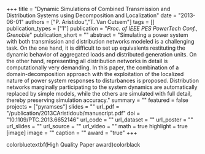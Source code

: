 +++
title = "Dynamic Simulations of Combined Transmission and Distribution Systems using Decomposition and Localization"
date = "2013-06-01"
authors = ["P. Aristidou","T. Van Cutsem"]
tags = []
publication_types = ["1"]
publication = "_Proc. of IEEE PES PowerTech Conf., Grenoble_"
publication_short = ""
abstract = "Simulating a power system with both transmission and distribution networks modeled is a challenging task. On the one hand, it is difficult to set up equivalents restituting the dynamic behavior of aggregated loads and distributed generation units. On the other hand, representing all distribution networks in detail is computationally very demanding. In this paper, the combination of a domain-decomposition approach with the exploitation of the localized nature of power system responses to disturbances is proposed. Distribution networks marginally participating to the system dynamics are automatically replaced by simple models, while the others are simulated with full detail, thereby preserving simulation accuracy."
summary = ""
featured = false
projects = ["pyramses"]
slides = ""
url_pdf = "/publication/2013CAristidoub/manuscript.pdf"
doi = "10.1109/PTC.2013.6652146"
url_code = ""
url_dataset = ""
url_poster = ""
url_slides = ""
url_source = ""
url_video = ""
math = true
highlight = true
[image]
image = ""
caption = ""
award = "true"
+++

colorbluetextbf(High Quality Paper award)colorblack
